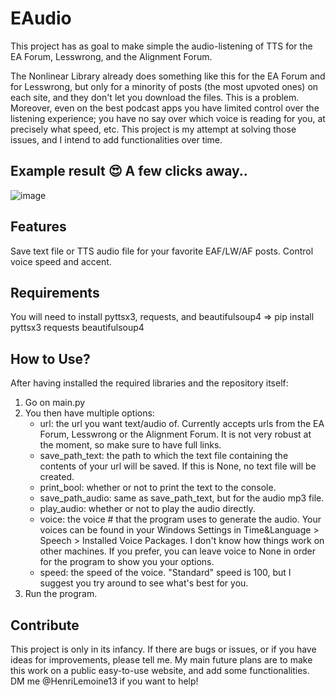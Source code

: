 # EAudio
This project has as goal to make simple the audio-listening of TTS for the EA Forum, Lesswrong, and the Alignment Forum.

The Nonlinear Library already does something like this for the EA Forum and for Lesswrong, but only for a minority of posts (the most upvoted ones) on each site, and they don't let you download the files. This is a problem.
Moreover, even on the best podcast apps you have limited control over the listening experience; you have no say over which voice is reading for you, at precisely what speed, etc. This project is my attempt at solving those issues, and I intend to add functionalities over time.

## Example result 😍 A few clicks away..
![image](https://user-images.githubusercontent.com/42588535/208750191-bc200108-d85c-460e-aa6a-a1cb7cce248f.png)

## Features
Save text file or TTS audio file for your favorite EAF/LW/AF posts. Control voice speed and accent.

## Requirements
You will need to install pyttsx3, requests, and beautifulsoup4 => pip install pyttsx3 requests beautifulsoup4

## How to Use?
After having installed the required libraries and the repository itself:
1. Go on main.py
2. You then have multiple options:
    - url: the url you want text/audio of. Currently accepts urls from the EA Forum, Lesswrong or the Alignment Forum. It is not very robust at the moment, so make sure to have full links.
    - save_path_text: the path to which the text file containing the contents of your url will be saved. If this is None, no text file will be created.
    - print_bool: whether or not to print the text to the console.
    - save_path_audio: same as save_path_text, but for the audio mp3 file.
    - play_audio: whether or not to play the audio directly.
    - voice: the voice # that the program uses to generate the audio. Your voices can be found in your Windows Settings in Time&Language > Speech > Installed Voice Packages. I don't know how things work on other machines. If you prefer, you can leave voice to None in order for the program to show you your options.
    - speed: the speed of the voice. "Standard" speed is 100, but I suggest you try around to see what's best for you.
3. Run the program.

## Contribute
This project is only in its infancy. If there are bugs or issues, or if you have ideas for improvements, please tell me. 
My main future plans are to make this work on a public easy-to-use website, and add some functionalities. 
DM me @HenriLemoine13 if you want to help!
